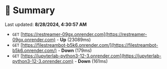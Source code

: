 # 📖 Summary
Last updated: **8/28/2024, 4:30:57 AM**

- `GET` [https://restreamer-09gx.onrender.com](https://restreamer-09gx.onrender.com) - **Up** (23089ms)
- `GET` [https://filestreambot-b5k6.onrender.com/](https://filestreambot-b5k6.onrender.com/) - **Down** (179ms)
- `GET` [https://jupyterlab-python3-12-3.onrender.com](https://jupyterlab-python3-12-3.onrender.com) - **Down** (161ms)
